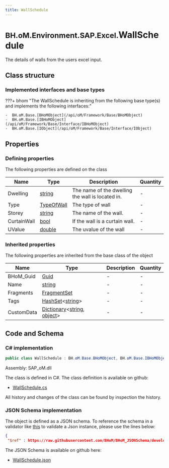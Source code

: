 ```yaml
---
title: WallSchedule
---
```


# <small>BH.oM.Environment.SAP.Excel.</small>**WallSchedule**

The details of walls from the users excel input.

## Class structure

### Implemented interfaces and base types

???+ bhom "The WallSchedule is inheriting from the following base type(s) and implements the following interfaces:"

    -  BH.oM.Base.[BHoMObject](/api/oM/Framework/Base/BHoMObject)
    -  BH.oM.Base.[IBHoMObject](/api/oM/Framework/Base/Interface/IBHoMObject)
    -  BH.oM.Base.[IObject](/api/oM/Framework/Base/Interface/IObject)


## Properties



### Defining properties

The following properties are defined on the class

| Name             | Type             | Description      | Quantity         |
|------------------|------------------|------------------|------------------|
| Dwelling | [string](https://learn.microsoft.com/en-us/dotnet/api/System.String?view=netstandard-2.0) | The name of the dwelling the wall is located in. | - |
| Type | [TypeOfWall](/api/oM/Adapter/Environment/Enums/TypeOfWall) | The type of wall | - |
| Storey | [string](https://learn.microsoft.com/en-us/dotnet/api/System.String?view=netstandard-2.0) | The name of the wall. | - |
| CurtainWall | [bool](https://learn.microsoft.com/en-us/dotnet/api/System.Boolean?view=netstandard-2.0) | If the wall is a curtain wall. | - |
| UValue | [double](https://learn.microsoft.com/en-us/dotnet/api/System.Double?view=netstandard-2.0) | The uvalue of the wall | - |


### Inherited properties
The following properties are inherited from the base class of the object

| Name             | Type             | Description      | Quantity         |
|------------------|------------------|------------------|------------------|
| BHoM_Guid | [Guid](https://learn.microsoft.com/en-us/dotnet/api/System.Guid?view=netstandard-2.0) | - | - |
| Name | [string](https://learn.microsoft.com/en-us/dotnet/api/System.String?view=netstandard-2.0) | - | - |
| Fragments | [FragmentSet](/api/oM/Framework/Base/FragmentSet) | - | - |
| Tags | [HashSet](https://learn.microsoft.com/en-us/dotnet/api/System.Collections.Generic.HashSet-1?view=netstandard-2.0)&lt;[string](https://learn.microsoft.com/en-us/dotnet/api/System.String?view=netstandard-2.0)&gt; | - | - |
| CustomData | [Dictionary](https://learn.microsoft.com/en-us/dotnet/api/System.Collections.Generic.Dictionary-2?view=netstandard-2.0)&lt;[string](https://learn.microsoft.com/en-us/dotnet/api/System.String?view=netstandard-2.0), [object](https://learn.microsoft.com/en-us/dotnet/api/System.Object?view=netstandard-2.0)&gt; | - | - |


## Code and Schema

### C# implementation

``` C# title="C#"
public class WallSchedule : BH.oM.Base.BHoMObject, BH.oM.Base.IBHoMObject, BH.oM.Base.IObject
```

Assembly: SAP_oM.dll

The class is defined in C#. The class definition is available on github:

- [WallSchedule.cs](https://github.com/BHoM/SAP_Toolkit/blob/develop/SAP_oM/Excel\WallSchedule.cs)

All history and changes of the class can be found by inspection the history.
### JSON Schema implementation

The object is defined as a JSON schema. To reference the schema in a validator like [this](https://www.jsonschemavalidator.net/) to validate a Json instance, please use the lines below:

``` json title="JSON Schema"
{
 "$ref" : https://raw.githubusercontent.com/BHoM/BHoM_JSONSchema/develop/SAP_oM/SAP/Excel/WallSchedule.json}
```

The JSON Schema is available on github here:

- [WallSchedule.json](https://github.com/BHoM/BHoM_JSONSchema/blob/develop/SAP_oM/SAP/Excel/WallSchedule.json)

